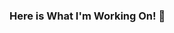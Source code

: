 ### Here is What I'm Working On! 👋

<!--
**FranHerrera/FranHerrera** is a ✨ _special_ ✨ repository because its `README.md` (this file) appears on your GitHub profile.

Here are some ideas to get you started:

- 🔭 I’m currently working on ... CloudFramework.io
- 🌱 I’m currently learning ... GCP, CloudFramework framework, PHP, node, python
- 👯 I’m looking to collaborate on ... All startUp needs help ;)
- 🤔 I’m looking for help with ... Data Science
- 💬 Ask me about ... Anything
- 📫 How to reach me: ... [LinkedIn](https://www.linkedin.com/in/franherreradugo/)
- 😄 Pronouns: ... He/Him
- ⚡ Fun fact: ... Always in beta
-->
